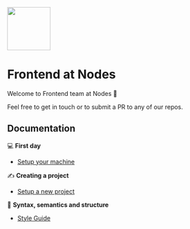 <img src="https://user-images.githubusercontent.com/2675250/41720044-b9af0c5e-7559-11e8-994f-5b32ad428bd2.png" width="100"/> 

# Frontend at Nodes
Welcome to Frontend team at Nodes :wave:

Feel free to get in touch or to submit a PR to any of our repos.

## Documentation
:computer: **First day**
  - [Setup your machine](Documentation/setup-your-machine.md)


✍️ **Creating a project**
  - [Setup a new project](Documentation/setup-a-new-project.md)
  

:sunflower: **Syntax, semantics and structure**
  - [Style Guide](Documentation/style-guide.md)

